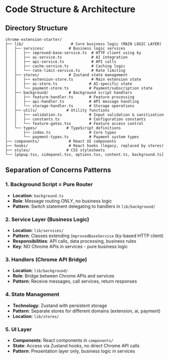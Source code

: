 # Code Structure & Architecture

## Directory Structure
```
chrome-extension-starter/
├── lib/                     # Core business logic (MAIN LOGIC LAYER)
│   ├── services/           # Business logic services
│   │   ├── improved-base-service.ts  # HTTP client using ky
│   │   ├── ai-service.ts             # AI integration
│   │   ├── api-service.ts            # API calls
│   │   ├── cache-service.ts          # Caching logic
│   │   └── rate-limit-service.ts     # Rate limiting
│   ├── stores/             # Zustand state management
│   │   ├── extension-store.ts        # Main extension state
│   │   ├── ai-store.ts              # AI-specific state
│   │   └── payment-store.ts         # Payment/subscription state
│   ├── background/         # Background script handlers
│   │   ├── feature-handler.ts       # Feature processing
│   │   ├── api-handler.ts           # API message handling
│   │   └── storage-handler.ts       # Storage operations
│   ├── utils/             # Utility functions
│   │   ├── validation.ts            # Input validation & sanitization
│   │   ├── constants.ts             # Configuration constants
│   │   └── feature-gates.tsx        # Feature access control
│   └── types/             # TypeScript definitions
│       ├── index.ts                 # Core types
│       └── payment-types.ts         # Payment system types
├── components/             # React UI components
├── hooks/                  # React hooks (legacy, replaced by stores)
├── styles/                # CSS stylesheets
└── [popup.tsx, sidepanel.tsx, options.tsx, content.ts, background.ts]
```

## Separation of Concerns Patterns

### 1. Background Script = Pure Router
- **Location**: `background.ts`
- **Role**: Message routing ONLY, no business logic
- **Pattern**: Switch statement delegating to handlers in `lib/background/`

### 2. Service Layer (Business Logic)
- **Location**: `lib/services/`
- **Pattern**: Classes extending `ImprovedBaseService` (ky-based HTTP client)
- **Responsibilities**: API calls, data processing, business rules
- **Key**: NO Chrome APIs in services - pure business logic

### 3. Handlers (Chrome API Bridge)
- **Location**: `lib/background/`
- **Role**: Bridge between Chrome APIs and services
- **Pattern**: Receive messages, call services, return responses

### 4. State Management
- **Technology**: Zustand with persistent storage
- **Pattern**: Separate stores for different domains (extension, ai, payment)
- **Location**: `lib/stores/`

### 5. UI Layer
- **Components**: React components in `components/`
- **State**: Access via Zustand hooks, no direct Chrome API calls
- **Pattern**: Presentation layer only, business logic in services